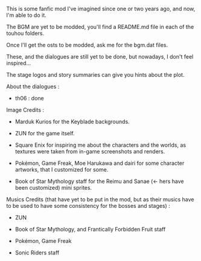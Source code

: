 This is some fanfic mod I've imagined since one or two years ago, and now, I'm able to do it.

The BGM are yet to be modded, you'll find a README.md file in each of the touhou folders.

Once I'll get the osts to be modded, ask me for the bgm.dat files.                        

These, and the dialogues are still yet to be done, but nowadays, I don't feel inspired... 

The stage logos and story summaries can give you hints about the plot.

About the dialogues :
- th06 : done

Image Credits :

- Marduk Kurios for the Keyblade backgrounds. 

- ZUN for the game itself. 

- Square Enix for inspiring me about the characters and the worlds, as textures were taken from in-game screenshots and renders. 

- Pokémon, Game Freak, Moe Harukawa and dairi for some character artworks, that I customized for some. 

- Book of Star Mythology staff for the Reimu and Sanae (<- hers have been customized) mini sprites.


Musics Credits (that have yet to be put in the mod, but as their musics have to be used to have some consistency for the bosses and stages) :

- ZUN 

- Book of Star Mythology, and Frantically Forbidden Fruit staff 

- Pokémon, Game Freak 

- Sonic Riders staff
